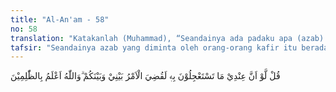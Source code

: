 ```yaml
---
title: "Al-An'am - 58"
no: 58
translation: "Katakanlah (Muhammad), “Seandainya ada padaku apa (azab) yang kamu minta agar disegerakan kedatangannya, tentu selesailah segala perkara antara aku dan kamu.” Dan Allah lebih mengetahui tentang orang-orang yang zalim."
tafsir: "Seandainya azab yang diminta oleh orang-orang kafir itu berada di tangan Muhammad saw, tentulah mereka sudah dibinasakan, karena mereka telah mendustakan ayat Allah, menentang seruan Nabi, dan menghalang-halangi orang lain masuk Islam.\n\nAllah Maha Mengetahui orang-orang yang zalim dan orang-orang yang tidak dapat lagi diharapkan keimanannya. Dia Maha Mengetahui azab yang pantas diberikan kepada mereka itu dan Dia pasti mengazab mereka sesuai dengan waktu yang telah ditetapkan-Nya."
---
```


قُلْ لَّوْ اَنَّ عِنْدِيْ مَا تَسْتَعْجِلُوْنَ بِهٖ لَقُضِيَ الْاَمْرُ بَيْنِيْ وَبَيْنَكُمْ ۗوَاللّٰهُ اَعْلَمُ بِالظّٰلِمِيْنَ 
